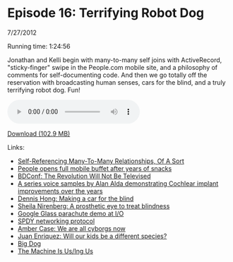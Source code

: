 Episode 16: Terrifying Robot Dog
====
7/27/2012

Running time: 1:24:56

Jonathan and Kelli begin with many-to-many self joins with ActiveRecord, "sticky-finger" swipe in the People.com mobile site, and a philosophy of comments for self-documenting code. And then we go totally off the reservation with broadcasting human senses, cars for the blind, and a truly terrifying robot dog. Fun!

<audio preload="auto" controls>
	<source src="https://s3.amazonaws.com/nitch/Episode_16_Terrifying_Robot_Dog.mp3" type="audio/mpeg" />
	<source src="https://s3.amazonaws.com/nitch/Episode_16_Terrifying_Robot_Dog.ogg" type="audio/ogg" />
</audio>

[Download (102.9 MB)](https://s3.amazonaws.com/nitch/Episode_16_Terrifying_Robot_Dog.mp3 "Episode 16: Terrifying Robot Dog")

Links:

* [Self-Referencing Many-To-Many Relationships, Of A Sort](http://kellishaver.tumblr.com/post/27876786228/self-referencing-many-to-many-relationships-of-a-sort)
* [People opens full mobile buffet after years of snacks](http://paidcontent.org/2012/07/25/people-opens-full-mobile-buffet-after-years-of-snacks/)
* [BDConf: The Revolution Will Not Be Televised](http://bdconf.com/2012/dallas/schedule#jonathanstark)
* [A series voice samples by Alan Alda demonstrating Cochlear implant improvements over the years](http://www.pbs.org/saf/1205/features/Interactive/intro1.htm)
* [Dennis Hong: Making a car for the blind](http://www.ted.com/talks/dennis_hong_making_a_car_for_blind_drivers.html)
* [Sheila Nirenberg: A prosthetic eye to treat blindness](http://www.ted.com/talks/sheila_nirenberg_a_prosthetic_eye_to_treat_blindness.html)
* [Google Glass parachute demo at I/O](http://www.huffingtonpost.com/2012/06/27/google-glasses-parachute-_n_1631878.html)
* [SPDY networking protocol](http://en.wikipedia.org/wiki/SPDY)
* [Amber Case: We are all cyborgs now](http://www.ted.com/talks/amber_case_we_are_all_cyborgs_now.html)
* [Juan Enriquez: Will our kids be a different species?](http://www.youtube.com/watch?v=Syi9bqfFIdY)
* [Big Dog](http://www.youtube.com/watch?v=W1czBcnX1Ww&feature=youtu.be&t=36s)
* [The Machine Is Us/Ing Us](http://www.youtube.com/watch?v=NLlGopyXT_g)
